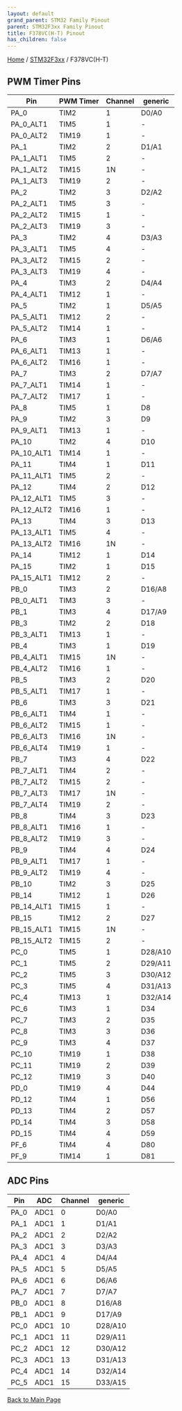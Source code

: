 ```yaml
---
layout: default
grand_parent: STM32 Family Pinout
parent: STM32F3xx Family Pinout
title: F378VC(H-T) Pinout
has_children: false
---
```


[Home](../../index) / [STM32F3xx](../index) / F378VC(H-T)

## PWM Timer Pins

| Pin | PWM Timer | Channel | generic |
| --- | --- | --- | --- |
| PA_0 | TIM2 | 1 | D0/A0 |
| PA_0_ALT1 | TIM5 | 1 | - |
| PA_0_ALT2 | TIM19 | 1 | - |
| PA_1 | TIM2 | 2 | D1/A1 |
| PA_1_ALT1 | TIM5 | 2 | - |
| PA_1_ALT2 | TIM15 | 1N | - |
| PA_1_ALT3 | TIM19 | 2 | - |
| PA_2 | TIM2 | 3 | D2/A2 |
| PA_2_ALT1 | TIM5 | 3 | - |
| PA_2_ALT2 | TIM15 | 1 | - |
| PA_2_ALT3 | TIM19 | 3 | - |
| PA_3 | TIM2 | 4 | D3/A3 |
| PA_3_ALT1 | TIM5 | 4 | - |
| PA_3_ALT2 | TIM15 | 2 | - |
| PA_3_ALT3 | TIM19 | 4 | - |
| PA_4 | TIM3 | 2 | D4/A4 |
| PA_4_ALT1 | TIM12 | 1 | - |
| PA_5 | TIM2 | 1 | D5/A5 |
| PA_5_ALT1 | TIM12 | 2 | - |
| PA_5_ALT2 | TIM14 | 1 | - |
| PA_6 | TIM3 | 1 | D6/A6 |
| PA_6_ALT1 | TIM13 | 1 | - |
| PA_6_ALT2 | TIM16 | 1 | - |
| PA_7 | TIM3 | 2 | D7/A7 |
| PA_7_ALT1 | TIM14 | 1 | - |
| PA_7_ALT2 | TIM17 | 1 | - |
| PA_8 | TIM5 | 1 | D8 |
| PA_9 | TIM2 | 3 | D9 |
| PA_9_ALT1 | TIM13 | 1 | - |
| PA_10 | TIM2 | 4 | D10 |
| PA_10_ALT1 | TIM14 | 1 | - |
| PA_11 | TIM4 | 1 | D11 |
| PA_11_ALT1 | TIM5 | 2 | - |
| PA_12 | TIM4 | 2 | D12 |
| PA_12_ALT1 | TIM5 | 3 | - |
| PA_12_ALT2 | TIM16 | 1 | - |
| PA_13 | TIM4 | 3 | D13 |
| PA_13_ALT1 | TIM5 | 4 | - |
| PA_13_ALT2 | TIM16 | 1N | - |
| PA_14 | TIM12 | 1 | D14 |
| PA_15 | TIM2 | 1 | D15 |
| PA_15_ALT1 | TIM12 | 2 | - |
| PB_0 | TIM3 | 2 | D16/A8 |
| PB_0_ALT1 | TIM3 | 3 | - |
| PB_1 | TIM3 | 4 | D17/A9 |
| PB_3 | TIM2 | 2 | D18 |
| PB_3_ALT1 | TIM13 | 1 | - |
| PB_4 | TIM3 | 1 | D19 |
| PB_4_ALT1 | TIM15 | 1N | - |
| PB_4_ALT2 | TIM16 | 1 | - |
| PB_5 | TIM3 | 2 | D20 |
| PB_5_ALT1 | TIM17 | 1 | - |
| PB_6 | TIM3 | 3 | D21 |
| PB_6_ALT1 | TIM4 | 1 | - |
| PB_6_ALT2 | TIM15 | 1 | - |
| PB_6_ALT3 | TIM16 | 1N | - |
| PB_6_ALT4 | TIM19 | 1 | - |
| PB_7 | TIM3 | 4 | D22 |
| PB_7_ALT1 | TIM4 | 2 | - |
| PB_7_ALT2 | TIM15 | 2 | - |
| PB_7_ALT3 | TIM17 | 1N | - |
| PB_7_ALT4 | TIM19 | 2 | - |
| PB_8 | TIM4 | 3 | D23 |
| PB_8_ALT1 | TIM16 | 1 | - |
| PB_8_ALT2 | TIM19 | 3 | - |
| PB_9 | TIM4 | 4 | D24 |
| PB_9_ALT1 | TIM17 | 1 | - |
| PB_9_ALT2 | TIM19 | 4 | - |
| PB_10 | TIM2 | 3 | D25 |
| PB_14 | TIM12 | 1 | D26 |
| PB_14_ALT1 | TIM15 | 1 | - |
| PB_15 | TIM12 | 2 | D27 |
| PB_15_ALT1 | TIM15 | 1N | - |
| PB_15_ALT2 | TIM15 | 2 | - |
| PC_0 | TIM5 | 1 | D28/A10 |
| PC_1 | TIM5 | 2 | D29/A11 |
| PC_2 | TIM5 | 3 | D30/A12 |
| PC_3 | TIM5 | 4 | D31/A13 |
| PC_4 | TIM13 | 1 | D32/A14 |
| PC_6 | TIM3 | 1 | D34 |
| PC_7 | TIM3 | 2 | D35 |
| PC_8 | TIM3 | 3 | D36 |
| PC_9 | TIM3 | 4 | D37 |
| PC_10 | TIM19 | 1 | D38 |
| PC_11 | TIM19 | 2 | D39 |
| PC_12 | TIM19 | 3 | D40 |
| PD_0 | TIM19 | 4 | D44 |
| PD_12 | TIM4 | 1 | D56 |
| PD_13 | TIM4 | 2 | D57 |
| PD_14 | TIM4 | 3 | D58 |
| PD_15 | TIM4 | 4 | D59 |
| PF_6 | TIM4 | 4 | D80 |
| PF_9 | TIM14 | 1 | D81 |


## ADC Pins

| Pin | ADC | Channel | generic |
| --- | --- | --- | --- |
| PA_0 | ADC1 | 0 | D0/A0 |
| PA_1 | ADC1 | 1 | D1/A1 |
| PA_2 | ADC1 | 2 | D2/A2 |
| PA_3 | ADC1 | 3 | D3/A3 |
| PA_4 | ADC1 | 4 | D4/A4 |
| PA_5 | ADC1 | 5 | D5/A5 |
| PA_6 | ADC1 | 6 | D6/A6 |
| PA_7 | ADC1 | 7 | D7/A7 |
| PB_0 | ADC1 | 8 | D16/A8 |
| PB_1 | ADC1 | 9 | D17/A9 |
| PC_0 | ADC1 | 10 | D28/A10 |
| PC_1 | ADC1 | 11 | D29/A11 |
| PC_2 | ADC1 | 12 | D30/A12 |
| PC_3 | ADC1 | 13 | D31/A13 |
| PC_4 | ADC1 | 14 | D32/A14 |
| PC_5 | ADC1 | 15 | D33/A15 |


[Back to Main Page](../../index)